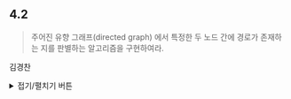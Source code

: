 ## 4.2

> 주어진 유향 그래프(directed graph) 에서 특정한 두 노드 간에 경로가 존재하는 지를 판별하는 알고리즘을 구현하여라.

김경찬
<details>
<summary>접기/펼치기 버튼</summary>
 
### 개념  
  
> 첫번째 노드를 시작으로 너비우선 탐색을 해서 두번째 노드를 찾아내면 된다.
 
 ---
 
#### 문제풀이
<img width="356" src="https://user-images.githubusercontent.com/8155815/137372818-fe5b0c8a-0503-41e3-bacf-4e919f5dd06f.png">

``` javascript
class DirectedGraph {
  constructor() {
    this.edges = {};
  }
  //정점을 추가하는 함수
  addVertex(vertex) {
    this.edges[vertex] = {};
  }
  //간선을 추가하는 함수
  addEdge(originVertex, destVertex, weight) {
    // 시작 정점, 도착 정점, 가중치
    if (weight === undefined) {
      weight = 0;
    }
    this.edges[originVertex][destVertex] = weight;
  }
  hasRoute(originVertex, destVertex) {
    const visitedList = {};
    const nextList = []; // queue
    let nowVertex;
    let result;
    nextList.push(originVertex);
    Object.keys(this.edges).forEach((e) => {
      // 방문상태 초기화
      visitedList[e] = false;
    });
    //너비우선탐색
    while (nextList.length > 0) {
      nowVertex = nextList.shift();
      result = Object.keys(this.edges[nowVertex]).some((adjacency) => {
        if (visitedList[adjacency] == false) {
          if (adjacency == destVertex) {
            return true;
          } else {
            nextList.push(adjacency);
          }
        }
      });
      if (result) return true;
      visitedList[nowVertex] = true;
    }

    return false;
  }
}

let graph = new DirectedGraph();
graph.addVertex("a");
graph.addVertex("b");
graph.addVertex("c");
graph.addVertex("d");
graph.addVertex("e");
graph.addEdge("a", "b", 1);
graph.addEdge("a", "c", 1);
graph.addEdge("a", "e", 1);
graph.addEdge("c", "d", 1);
console.log(graph.hasRoute("a", "d")); // true
console.log(graph.hasRoute("c", "a")); // false

```


</details>
